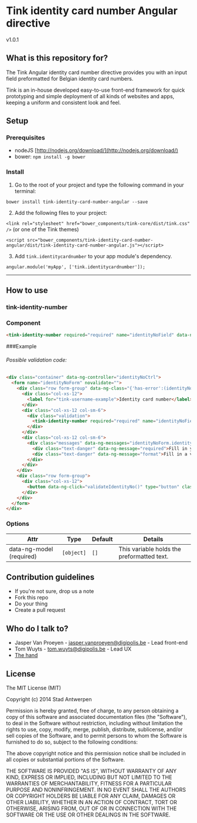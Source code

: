 # Tink identity card number Angular directive

v1.0.1

## What is this repository for?

The Tink Angular identity card number directive provides you with an input field preformatted for Belgian identity card numbers.

Tink is an in-house developed easy-to-use front-end framework for quick prototyping and simple deployment of all kinds of websites and apps, keeping a uniform and consistent look and feel.

## Setup

### Prerequisites

* nodeJS [http://nodejs.org/download/](http://nodejs.org/download/)
* bower: `npm install -g bower`

### Install

1. Go to the root of your project and type the following command in your terminal:

  `bower install tink-identity-card-number-angular --save`

2. Add the following files to your project:

  `<link rel="stylesheet" href="bower_components/tink-core/dist/tink.css" />` (or one of the Tink themes)

  `<script src="bower_components/tink-identity-card-number-angular/dist/tink-identity-card-number-angular.js"></script>`

3. Add `tink.identitycardnumber` to your app module's dependency.

  `angular.module('myApp', ['tink.identitycardnumber']);`



----------


## How to use

### tink-identity-number

### Component

```html
<tink-identity-number required="required" name="identityNoField" data-ng-model="identityNoModel"></tink-identity-number>
```

###Example

###### Possible validation code: ######

```html
<div class="container" data-ng-controller="identityNoCtrl">
  <form name="identityNoForm" novalidate="">
    <div class="row form-group" data-ng-class="{'has-error':(identityNoForm.identityNoField.$dirty || identityNoForm.submitted) && identityNoForm.identityNoField.$invalid,'has-success': (identityNoForm.identityNoField.$dirty || identityNoForm.submitted) && identityNoForm.identityNoField.$valid}">
      <div class="col-xs-12">
        <label for="tink-username-example">Identity card number</label>
      </div>
      <div class="col-xs-12 col-sm-6">
        <div class="validation">
          <tink-identity-number required="required" name="identityNoField" data-ng-model="identityNoModel"></tink-identity-number>
        </div>
      </div>
      <div class="col-xs-12 col-sm-6">
        <div class="messages" data-ng-messages="identityNoForm.identityNoField.$error" data-ng-if="(identityNoForm.identityNoField.$dirty || identityNoForm.submitted)">
          <div class="text-danger" data-ng-message="required">Fill in your identity card number.</div>
          <div class="text-danger" data-ng-message="format">Fill in a valid identity card number.</div>
        </div>
      </div>
    </div>
    <div class="row form-group">
      <div class="col-xs-12">
        <button data-ng-click="validateIdentityNo()" type="button" class="btn-primary">Validate</button>
      </div>
    </div>
  </form>
</div>
```

### Options

Attr | Type | Default | Details
--- | --- | --- | ---
data-ng-model (required) | `[object]` | `[]` | This variable holds the preformatted text.

## Contribution guidelines

* If you're not sure, drop us a note
* Fork this repo
* Do your thing
* Create a pull request

## Who do I talk to?

* Jasper Van Proeyen - jasper.vanproeyen@digipolis.be - Lead front-end
* Tom Wuyts - tom.wuyts@digipolis.be - Lead UX
* [The hand](https://www.youtube.com/watch?v=_O-QqC9yM28)

## License

The MIT License (MIT)

Copyright (c) 2014 Stad Antwerpen

Permission is hereby granted, free of charge, to any person obtaining a copy
of this software and associated documentation files (the "Software"), to deal
in the Software without restriction, including without limitation the rights
to use, copy, modify, merge, publish, distribute, sublicense, and/or sell
copies of the Software, and to permit persons to whom the Software is
furnished to do so, subject to the following conditions:

The above copyright notice and this permission notice shall be included in all
copies or substantial portions of the Software.

THE SOFTWARE IS PROVIDED "AS IS", WITHOUT WARRANTY OF ANY KIND, EXPRESS OR
IMPLIED, INCLUDING BUT NOT LIMITED TO THE WARRANTIES OF MERCHANTABILITY,
FITNESS FOR A PARTICULAR PURPOSE AND NONINFRINGEMENT. IN NO EVENT SHALL THE
AUTHORS OR COPYRIGHT HOLDERS BE LIABLE FOR ANY CLAIM, DAMAGES OR OTHER
LIABILITY, WHETHER IN AN ACTION OF CONTRACT, TORT OR OTHERWISE, ARISING FROM,
OUT OF OR IN CONNECTION WITH THE SOFTWARE OR THE USE OR OTHER DEALINGS IN THE
SOFTWARE.
